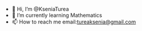 - 👋 Hi, I’m @KseniaTurea
- 🌱 I’m currently learning Mathematics
- 📫 How to reach me email:tureaksenia@gmail.com

